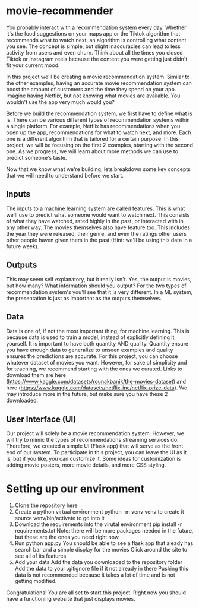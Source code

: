 # movie-recommender

You probably interact with a recommendation system every day. Whether it's the food suggestions on your maps app or the Tiktok algorithm that recommends what to watch next, an algorithm is controlling what content you see. The concept is simple, but slight inaccuracies can lead to less activity from users and even churn. Think about all the times you closed Tiktok or Instagram reels because the content you were getting just didn't fit your current mood. 

In this project we'll be creating a movie recommendation system. Similar to the other examples, having an accurate movie recommendation system can boost the amount of customers and the time they spend on your app. Imagine having Netflix, but not knowing what movies are available. You wouldn't use the app very much would you?

Before we build the recommendation system, we first have to define what is is. There can be various different types of recommendation systems within a single platform. For example, Netflix has recommendations when you open up the app, recommendations for what to watch next, and more. Each one is a different algorithm that is tailored for a certain purpose. In this project, we will be focusing on the first 2 examples, starting with the second one. As we progress, we will learn about more methods we can use to predict someone's taste.

Now that we know what we're building, lets breakdown some key concepts that we will need to understand before we start.

## Inputs

The inputs to a machine learning system are called features. This is what we'll use to predict what someone would want to watch next. This consists of what they have watched, rated highly in the past, or interacted with in any other way. The movies themselves also have feature too. This includes the year they were released, their genre, and even the ratings other users other people haven given them in the past (Hint: we'll be using this data in a future week).

## Outputs

This may seem self explanatory, but it really isn't. Yes, the output is movies, but how many? What information should you output? For the two types of recommendation system's you'll see that it is very different. In a ML system, the presentation is just as important as the outputs themselves.

## Data

Data is one of, if not the most important thing, for machine learning. This is because data is used to train a model, instead of explicitly defining it yourself. It is important to have both quantity AND quality. Quantity ensure you have enough data to generalize to unseen examples and quality ensures the predictions are accurate. For this project, you can choose whatever dataset of movies you want. However, for sake of simplicity and for teaching, we recommend starting with the ones we curated. Links to download them are here (https://www.kaggle.com/datasets/rounakbanik/the-movies-dataset) and here (https://www.kaggle.com/datasets/netflix-inc/netflix-prize-data). We may introduce more in the future, but make sure you have these 2 downloaded.

## User Interface (UI)

Our project will solely be a movie recommendation system. However, we will try to mimic the types of recommendations streaming services do. Therefore, we created a simple UI (Flask app) that will serve as the front end of our system.  To participate in this project, you can leave the UI as it is, but if you like, you can customize it. Some ideas for customization is adding movie posters, more movie details, and more CSS styling.

# Setting up our environment

1. Clone the repository here
2. Create a python virtual environment
    python -m venv venv to create it
    source venv/bin/activate to go into it
3. Download the requirements into the virutal environment
    pip install -r requirements.txt
    Note: there will be more packages needed in the future, but these are the ones you need right now.
4. Run python app.py
    You should be able to see a flask app that aleady has search bar and a simple display for the movies
    Click around the site to see all of its features
5. Add your data
    Add the data you downloaded to the repository folder
    Add the data to your .gitignore file if it not already in there
        Pushing this data is not recommended because it takes a lot of time and is not getting modified.

Congratulations! You are all set to start this project. Right now you should have a functioning website that just displays movies. 
